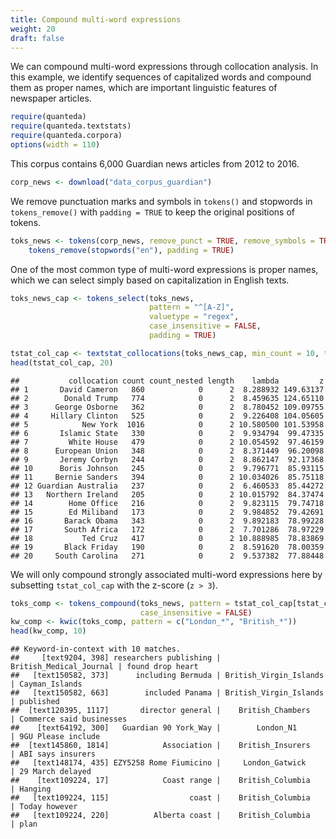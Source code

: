 ```yaml
---
title: Compound multi-word expressions
weight: 20
draft: false
---
```


We can compound multi-word expressions through collocation analysis. In this example, we identify sequences of capitalized words and compound them as proper names, which are important linguistic features of newspaper articles.


```r
require(quanteda)
require(quanteda.textstats)
require(quanteda.corpora)
options(width = 110)
```

This corpus contains 6,000 Guardian news articles from 2012 to 2016.


```r
corp_news <- download("data_corpus_guardian")
```





We remove punctuation marks and symbols in `tokens()` and stopwords in `tokens_remove()` with `padding = TRUE` to keep the original positions of tokens. 


```r
toks_news <- tokens(corp_news, remove_punct = TRUE, remove_symbols = TRUE, padding = TRUE) %>% 
    tokens_remove(stopwords("en"), padding = TRUE)
```

One of the most common type of multi-word expressions is proper names, which we can select simply based on capitalization in English texts.


```r
toks_news_cap <- tokens_select(toks_news, 
                               pattern = "^[A-Z]",
                               valuetype = "regex",
                               case_insensitive = FALSE, 
                               padding = TRUE)

tstat_col_cap <- textstat_collocations(toks_news_cap, min_count = 10, tolower = FALSE)
head(tstat_col_cap, 20)
```

```
##           collocation count count_nested length    lambda         z
## 1       David Cameron   860            0      2  8.288932 149.63137
## 2        Donald Trump   774            0      2  8.459635 124.65110
## 3      George Osborne   362            0      2  8.780452 109.09755
## 4     Hillary Clinton   525            0      2  9.226408 104.05605
## 5            New York  1016            0      2 10.580500 101.53958
## 6       Islamic State   330            0      2  9.934794  99.47335
## 7         White House   479            0      2 10.054592  97.46159
## 8      European Union   348            0      2  8.371449  96.20098
## 9       Jeremy Corbyn   244            0      2  8.862147  92.17368
## 10      Boris Johnson   245            0      2  9.796771  85.93115
## 11     Bernie Sanders   394            0      2 10.034026  85.75118
## 12 Guardian Australia   237            0      2  6.460533  85.44272
## 13   Northern Ireland   205            0      2 10.015792  84.37474
## 14        Home Office   216            0      2  9.823115  79.74718
## 15        Ed Miliband   173            0      2  9.984852  79.42691
## 16       Barack Obama   343            0      2  9.892183  78.99228
## 17       South Africa   172            0      2  7.701286  78.97229
## 18           Ted Cruz   417            0      2 10.888985  78.83869
## 19       Black Friday   190            0      2  8.591620  78.00359
## 20     South Carolina   271            0      2  9.537382  77.88448
```

We will only compound strongly associated multi-word expressions here by subsetting `tstat_col_cap` with the z-score (`z > 3`).


```r
toks_comp <- tokens_compound(toks_news, pattern = tstat_col_cap[tstat_col_cap$z > 3,], 
                             case_insensitive = FALSE)
kw_comp <- kwic(toks_comp, pattern = c("London_*", "British_*"))
head(kw_comp, 10)
```

```
## Keyword-in-context with 10 matches.                                                                                               
##     [text9204, 398] researchers publishing | British_Medical_Journal | found drop heart        
##   [text150582, 373]      including Bermuda | British_Virgin_Islands  | Cayman_Islands          
##   [text150582, 663]        included Panama | British_Virgin_Islands  | published               
##  [text120395, 1117]       director general |    British_Chambers     | Commerce said businesses
##    [text64192, 300]   Guardian 90 York_Way |        London_N1        | 9GU Please include      
##  [text145860, 1814]            Association |    British_Insurers     | ABI says insurers       
##   [text148174, 435] EZY5258 Rome Fiumicino |     London_Gatwick      | 29 March delayed        
##    [text109224, 17]            Coast range |    British_Columbia     | Hanging                 
##   [text109224, 115]                  coast |    British_Columbia     | Today however           
##   [text109224, 220]          Alberta coast |    British_Columbia     | plan
```
